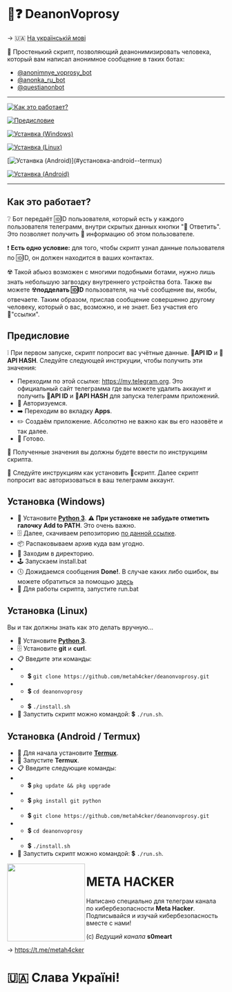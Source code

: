 
# 👤❓ DeanonVoprosy

-> 🇺🇦 [На українській мові](README_UA.md)

📜 Простенький скрипт, позволяющий деанонимизировать человека,
который вам написал анонимное сообщение в таких ботах:
- [@anonimnye_voprosy_bot](https://t.me/anonimnye_voprosy_bot)
- [@anonka_ru_bot](https://t.me/anonka_ru_bot)
- [@questianonbot](https://t.me/questianonbot)

---

[![Как это работает?](https://img.shields.io/badge/%23-Как_это_работает%3F%0A-blue?style=for-the-badge)](#как-это-работает)

[![Предисловие](https://img.shields.io/badge/%23-Предисловие-blue?style=for-the-badge)](#предисловие)

[![Устанвка (Windows)](https://img.shields.io/badge/%23-Установка_(Windows)-black?style=for-the-badge)](#установка-windows)

[![Устанвка (Linux)](https://img.shields.io/badge/%23-Установка_(Linux)-black?style=for-the-badge)](#установка-windows)

[![Устанвка (Android)](https://img.shields.io/badge/%23-Установка_(Android_%2F_Termux)-black?style=for-the-badge)](#установка-android--termux)

[![Устанвка (Android)](https://img.shields.io/badge/%23-Meta_Hacker-red?style=for-the-badge)](#meta-hacker)

---

## Как это работает?

❔ Бот передаёт 🆔ID пользователя, который есть у каждого
пользователя телеграмм, внутри скрытых данных кнопки
"📩 Ответить". Это позволяет получить 👤 информацию об этом
пользователе.

❗️ **Есть одно условие:** для того, чтобы скрипт узнал
данные пользователя по 🆔ID, он должен находится в ваших
контактах.

☢️ Такой абьюз возможен с многими подобными ботами,
нужно лишь знать небольшую загвоздку внутреннего
устройства бота. Также вы можете ☢️**подделать 🆔ID**
пользователя, на чъё сообщение вы, якобы, отвечаете.
Таким образом, прислав сообщение совершенно другому
человеку, который о вас, возможно, и не знает. Без
участия его 🔗"ссылки".

## Предисловие

❕ При первом запуске, скрипт попросит вас учётные данные.
🔐**API ID** и 🔐**API HASH**. Следуйте следующей инстркуции,
чтобы получить эти значения:
- Переходим по этой ссылке: https://my.telegram.org. Это
официальный сайт телеграмма где вы можете удалить аккаунт и
получить 🔐**API ID** и 🔐**API HASH** для запуска телеграмм
приложений.
- 🔏 Авторизуемся.
- ➡️ Переходим во вкладку **Apps**.
- ✏️ Создаём приложение. Абсолютно не важно как вы его назовёте
и так далее.
- 🏁 Готово.

📃 Полученные значения вы должны будете ввести по инструкциям
скрипта.

📲 Следуйте инструкциям как установить 📜скрипт. Далее скрипт попросит
вас авторизоваться в ваш телеграмм аккаунт.

## Установка (Windows)

- 🐍 Установите [**Python 3**](https://www.python.org/).
⚠️ **При установке не забудьте отметить галочку**
**Add to PATH**. Это очень важно.
- 🗄 Далее, скачиваем репозиторию [по данной ссылке](https://github.com/metah4cker/deanonvoprosy/archive/refs/heads/master.zip).
- 📦 Распаковываем архив куда вам угодно.
- 📁 Заходим в директорию.
- 🕹 Запускаем install.bat
- 🕔 Дожидаемся сообщения **Done!**. В случае каких либо ошибок,
вы можете обратиться за помощью [здесь](https://github.com/metah4cker/deanonvoprosy/issues)
- 📜 Для работы скрипта, запустите run.bat

## Установка (Linux)

Вы и так должны знать как это делать вручную...

- 🐍 Установите [**Python 3**](https://www.python.org/).
- 🗄 Установите **git** и **curl**.
- 📋 Введите эти команды:
- - 💲 ``git clone https://github.com/metah4cker/deanonvoprosy.git``
- - 💲 ``cd deanonvoprosy``
- - 💲 ``./install.sh``
- 📜 Запустить скрипт можно командой: 💲 ``./run.sh``.

## Установка (Android / Termux)

- 📲 Для начала установите [**Termux**](https://f-droid.org/ru/packages/com.termux/).
- 📱 Запустите **Termux**.
- 📋 Введите следующие команды:
- - 💲 ``pkg update && pkg upgrade``
- - 💲 ``pkg install git python``
- - 💲 ``git clone https://github.com/metah4cker/deanonvoprosy.git``
- - 💲 ``cd deanonvoprosy``
- - 💲 ``./install.sh``
- 📜 Запустить скрипт можно командой: 💲 ``./run.sh``.

<img align="left" width="180" src="https://images.weserv.nl/?url=https://github.com/metah4cker/metah4cker/raw/main/logo.jpg&fit=cover&mask=circle&maxage=7d" />
<h1><strong>META HACKER</strong></h1>

Написано специально для телеграм канала по кибербезопасности **Meta Hacker**.
Подписывайся и изучай кибербезопасность вместе с нами!

(c) *Ведущий канала* **s0meart**

-> https://t.me/metah4cker

# 🇺🇦 Слава Україні!
